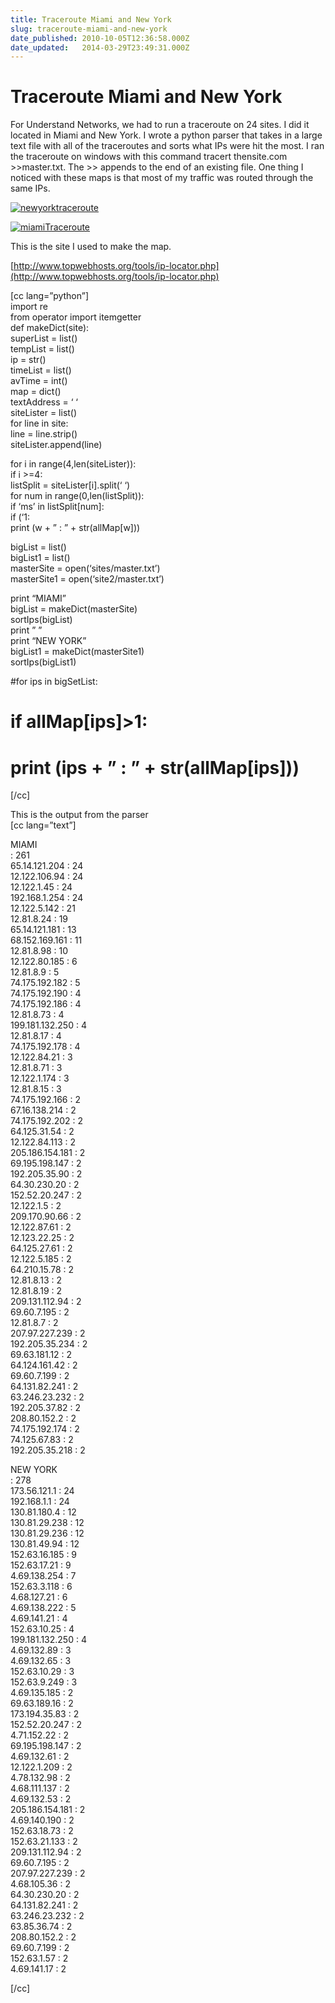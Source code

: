 ```yaml
---
title: Traceroute Miami and New York
slug: traceroute-miami-and-new-york
date_published: 2010-10-05T12:36:58.000Z
date_updated:   2014-03-29T23:49:31.000Z
---
```


# Traceroute Miami and New York

For Understand Networks, we had to run a traceroute on 24 sites. I did it located in Miami and New York. I wrote a python parser that takes in a large text file with all of the traceroutes and sorts what IPs were hit the most. I ran the traceroute on windows with this command tracert thensite.com >>master.txt. The >> appends to the end of an existing file. One thing I noticed with these maps is that most of my traffic was routed through the same IPs.

[![](uploads/newyorktraceroute1.jpg "newyorktraceroute")](uploads/newyorktraceroute1.jpg)

[![](uploads/miamiTraceroute.jpg "miamiTraceroute")](uploads/miamiTraceroute.jpg)

This is the site I used to make the map.

[http://www.topwebhosts.org/tools/ip-locator.php](http://www.topwebhosts.org/tools/ip-locator.php)

[cc lang=”python”]  
 import re  
 from operator import itemgetter  
 def makeDict(site):  
 superList = list()  
 tempList = list()  
 ip = str()  
 timeList = list()  
 avTime = int()  
 map = dict()  
 textAddress = ‘ ‘  
 siteLister = list()  
 for line in site:  
 line = line.strip()  
 siteLister.append(line)

 for i in range(4,len(siteLister)):  
 if i >=4:  
 listSplit = siteLister[i].split(‘ ‘)  
 for num in range(0,len(listSplit)):  
 if ‘ms’ in listSplit[num]:  
 if (‘1:  
 print (w + ” : ” + str(allMap[w]))

bigList = list()  
 bigList1 = list()  
 masterSite = open(‘sites/master.txt’)  
 masterSite1 = open(‘site2/master.txt’)

print “MIAMI”  
 bigList = makeDict(masterSite)  
 sortIps(bigList)  
 print ” ”  
 print “NEW YORK”  
 bigList1 = makeDict(masterSite1)  
 sortIps(bigList1)

#for ips in bigSetList:  
 # if allMap[ips]>1:  
 # print (ips + ” : ” + str(allMap[ips]))

[/cc]

This is the output from the parser  
 [cc lang=”text”]

MIAMI  
 : 261  
 65.14.121.204 : 24  
 12.122.106.94 : 24  
 12.122.1.45 : 24  
 192.168.1.254 : 24  
 12.122.5.142 : 21  
 12.81.8.24 : 19  
 65.14.121.181 : 13  
 68.152.169.161 : 11  
 12.81.8.98 : 10  
 12.122.80.185 : 6  
 12.81.8.9 : 5  
 74.175.192.182 : 5  
 74.175.192.190 : 4  
 74.175.192.186 : 4  
 12.81.8.73 : 4  
 199.181.132.250 : 4  
 12.81.8.17 : 4  
 74.175.192.178 : 4  
 12.122.84.21 : 3  
 12.81.8.71 : 3  
 12.122.1.174 : 3  
 12.81.8.15 : 3  
 74.175.192.166 : 2  
 67.16.138.214 : 2  
 74.175.192.202 : 2  
 64.125.31.54 : 2  
 12.122.84.113 : 2  
 205.186.154.181 : 2  
 69.195.198.147 : 2  
 192.205.35.90 : 2  
 64.30.230.20 : 2  
 152.52.20.247 : 2  
 12.122.1.5 : 2  
 209.170.90.66 : 2  
 12.122.87.61 : 2  
 12.123.22.25 : 2  
 64.125.27.61 : 2  
 12.122.5.185 : 2  
 64.210.15.78 : 2  
 12.81.8.13 : 2  
 12.81.8.19 : 2  
 209.131.112.94 : 2  
 69.60.7.195 : 2  
 12.81.8.7 : 2  
 207.97.227.239 : 2  
 192.205.35.234 : 2  
 69.63.181.12 : 2  
 64.124.161.42 : 2  
 69.60.7.199 : 2  
 64.131.82.241 : 2  
 63.246.23.232 : 2  
 192.205.37.82 : 2  
 208.80.152.2 : 2  
 74.175.192.174 : 2  
 74.125.67.83 : 2  
 192.205.35.218 : 2

NEW YORK  
 : 278  
 173.56.121.1 : 24  
 192.168.1.1 : 24  
 130.81.180.4 : 12  
 130.81.29.238 : 12  
 130.81.29.236 : 12  
 130.81.49.94 : 12  
 152.63.16.185 : 9  
 152.63.17.21 : 9  
 4.69.138.254 : 7  
 152.63.3.118 : 6  
 4.68.127.21 : 6  
 4.69.138.222 : 5  
 4.69.141.21 : 4  
 152.63.10.25 : 4  
 199.181.132.250 : 4  
 4.69.132.89 : 3  
 4.69.132.65 : 3  
 152.63.10.29 : 3  
 152.63.9.249 : 3  
 4.69.135.185 : 2  
 69.63.189.16 : 2  
 173.194.35.83 : 2  
 152.52.20.247 : 2  
 4.71.152.22 : 2  
 69.195.198.147 : 2  
 4.69.132.61 : 2  
 12.122.1.209 : 2  
 4.78.132.98 : 2  
 4.68.111.137 : 2  
 4.69.132.53 : 2  
 205.186.154.181 : 2  
 4.69.140.190 : 2  
 152.63.18.73 : 2  
 152.63.21.133 : 2  
 209.131.112.94 : 2  
 69.60.7.195 : 2  
 207.97.227.239 : 2  
 4.68.105.36 : 2  
 64.30.230.20 : 2  
 64.131.82.241 : 2  
 63.246.23.232 : 2  
 63.85.36.74 : 2  
 208.80.152.2 : 2  
 69.60.7.199 : 2  
 152.63.1.57 : 2  
 4.69.141.17 : 2

[/cc]
